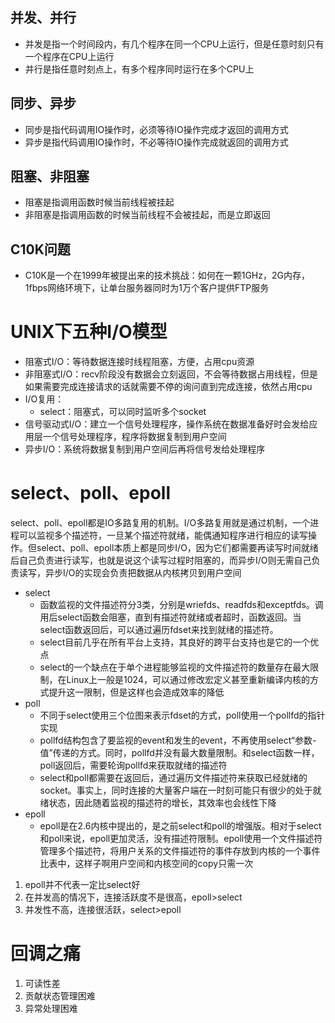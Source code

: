 ## 并发、并行
- 并发是指一个时间段内，有几个程序在同一个CPU上运行，但是任意时刻只有一个程序在CPU上运行
- 并行是指任意时刻点上，有多个程序同时运行在多个CPU上

## 同步、异步
- 同步是指代码调用IO操作时，必须等待IO操作完成才返回的调用方式
- 异步是指代码调用IO操作时，不必等待IO操作完成就返回的调用方式

## 阻塞、非阻塞
- 阻塞是指调用函数时候当前线程被挂起
- 非阻塞是指调用函数的时候当前线程不会被挂起，而是立即返回 

## C10K问题
- C10K是一个在1999年被提出来的技术挑战：如何在一颗1GHz，2G内存，1fbps网络环境下，让单台服务器同时为1万个客户提供FTP服务

# UNIX下五种I/O模型
- 阻塞式I/O：等待数据连接时线程阻塞，方便，占用cpu资源
- 非阻塞式I/O：recv阶段没有数据会立刻返回，不会等待数据占用线程，但是如果需要完成连接请求的话就需要不停的询问直到完成连接，依然占用cpu
- I/O复用：
    - select：阻塞式，可以同时监听多个socket
- 信号驱动式I/O：建立一个信号处理程序，操作系统在数据准备好时会发给应用层一个信号处理程序，程序将数据复制到用户空间
- 异步I/O：系统将数据复制到用户空间后再将信号发给处理程序

# select、poll、epoll
select、poll、epoll都是IO多路复用的机制。I/O多路复用就是通过机制，一个进程可以监视多个描述符，一旦某个描述符就绪，能偶通知程序进行相应的读写操作。但select、poll、epoll本质上都是同步I/O，因为它们都需要再读写时间就绪后自己负责进行读写，也就是说这个读写过程时阻塞的，而异步I/O则无需自己负责读写，异步I/O的实现会负责把数据从内核拷贝到用户空间
- select
    - 函数监视的文件描述符分3类，分别是wriefds、readfds和exceptfds。调用后select函数会阻塞，直到有描述符就绪或者超时，函数返回。当select函数返回后，可以通过遍历fdset来找到就绪的描述符。
    - select目前几乎在所有平台上支持，其良好的跨平台支持也是它的一个优点
    - select的一个缺点在于单个进程能够监视的文件描述符的数量存在最大限制，在Linux上一般是1024，可以通过修改宏定义甚至重新编译内核的方式提升这一限制，但是这样也会造成效率的降低
- poll
    - 不同于select使用三个位图来表示fdset的方式，poll使用一个pollfd的指针实现
    - pollfd结构包含了要监视的event和发生的event，不再使用select“参数-值”传递的方式。同时，pollfd并没有最大数量限制。和select函数一样，poll返回后，需要轮询pollfd来获取就绪的描述符
    - select和poll都需要在返回后，通过遍历文件描述符来获取已经就绪的socket。事实上，同时连接的大量客户端在一时刻可能只有很少的处于就绪状态，因此随着监视的描述符的增长，其效率也会线性下降
- epoll
    - epoll是在2.6内核中提出的，是之前select和poll的增强版。相对于select和poll来说，epoll更加灵活，没有描述符限制。epoll使用一个文件描述符管理多个描述符，将用户关系的文件描述符的事件存放到内核的一个事件比表中，这样子啊用户空间和内核空间的copy只需一次

1. epoll并不代表一定比select好
2. 在并发高的情况下，连接活跃度不是很高，epoll>select
3. 并发性不高，连接很活跃，select>epoll

# 回调之痛
1. 可读性差
2. 贡献状态管理困难
3. 异常处理困难